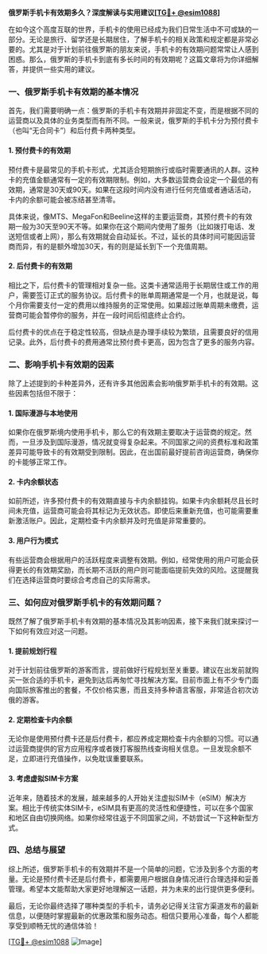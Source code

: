 **俄罗斯手机卡有效期多久？深度解读与实用建议[[TG💪+ @esim1088](https://t.me/s/esim1088)]**

在如今这个高度互联的世界，手机卡的使用已经成为我们日常生活中不可或缺的一部分。无论是旅行、留学还是长期居住，了解手机卡的相关政策和规定都是非常必要的。尤其是对于计划前往俄罗斯的朋友来说，手机卡的有效期问题常常让人感到困惑。那么，俄罗斯的手机卡到底有多长时间的有效期呢？这篇文章将为你详细解答，并提供一些实用的建议。

### 一、俄罗斯手机卡有效期的基本情况

首先，我们需要明确一点：俄罗斯的手机卡有效期并非固定不变，而是根据不同的运营商以及具体的业务类型而有所不同。一般来说，俄罗斯的手机卡分为预付费卡（也叫“无合同卡”）和后付费卡两种类型。

#### 1. 预付费卡的有效期

预付费卡是最常见的手机卡形式，尤其适合短期旅行或临时需要通讯的人群。这种卡的充值金额通常有一定的有效期限制。例如，大多数运营商会设定一个最低的有效期，通常是30天或90天。如果在这段时间内没有进行任何充值或者通话活动，卡内的余额可能会被冻结甚至清零。

具体来说，像MTS、MegaFon和Beeline这样的主要运营商，其预付费卡的有效期一般为30天至90天不等。如果你在这个期间内使用了服务（比如拨打电话、发送短信或者上网），那么有效期就会自动延长。不过，延长的具体时间可能因运营商而异，有的是额外增加30天，有的则是延长到下一个充值周期。

#### 2. 后付费卡的有效期

相比之下，后付费卡的管理相对复杂一些。这类卡通常适用于长期居住或工作的用户，需要签订正式的服务协议。后付费卡的账单周期通常是一个月，也就是说，每个月你需要支付一定的费用以维持服务的正常使用。如果超过账单周期未缴费，运营商可能会暂停你的服务，并在一段时间后彻底终止合约。

后付费卡的优点在于稳定性较高，但缺点是办理手续较为繁琐，且需要良好的信用记录。此外，后付费卡的费用通常比预付费卡更高，因为包含了更多的服务内容。

### 二、影响手机卡有效期的因素

除了上述提到的卡种差异外，还有许多其他因素会影响俄罗斯手机卡的有效期。这些因素包括但不限于：

#### 1. 国际漫游与本地使用

如果你在俄罗斯境内使用手机卡，那么它的有效期主要取决于运营商的规定。然而，一旦涉及到国际漫游，情况就变得复杂起来。不同国家之间的资费标准和政策差异可能导致卡的有效期受到限制。因此，在出国前最好提前咨询运营商，确保你的卡能够正常工作。

#### 2. 卡内余额状态

如前所述，许多预付费卡的有效期直接与卡内余额挂钩。如果卡内余额耗尽且长时间未充值，运营商可能会将其标记为无效状态。即使后来重新充值，也可能需要重新激活账户。因此，定期检查卡内余额并及时充值是非常重要的。

#### 3. 用户行为模式

有些运营商会根据用户的活跃程度来调整有效期。例如，经常使用的用户可能会获得更长的有效期奖励，而长期不活跃的用户则可能面临提前失效的风险。这提醒我们在选择运营商时要综合考虑自己的实际需求。

### 三、如何应对俄罗斯手机卡的有效期问题？

既然了解了俄罗斯手机卡有效期的基本情况及其影响因素，接下来我们就来探讨一下如何有效应对这一问题。

#### 1. 提前规划行程

对于计划前往俄罗斯的游客而言，提前做好行程规划至关重要。建议在出发前就购买一张合适的手机卡，避免到达后再匆忙寻找解决方案。目前市面上有不少专门面向国际旅客推出的套餐，不仅价格实惠，而且支持多种语言客服，非常适合初次访俄的游客。

#### 2. 定期检查卡内余额

无论你是使用预付费卡还是后付费卡，都应养成定期检查卡内余额的习惯。可以通过运营商提供的官方应用程序或者拨打客服热线查询相关信息。一旦发现余额不足，立即进行充值操作，以免耽误重要联系。

#### 3. 考虑虚拟SIM卡方案

近年来，随着技术的发展，越来越多的人开始关注虚拟SIM卡（eSIM）解决方案。相比于传统实体SIM卡，eSIM具有更高的灵活性和便捷性，可以在多个国家和地区自由切换网络。如果你经常往返于不同国家之间，不妨尝试一下这种新型方式。

### 四、总结与展望

综上所述，俄罗斯手机卡的有效期并不是一个简单的问题，它涉及到多个方面的考量。无论是预付费卡还是后付费卡，都需要用户根据自身情况进行合理选择和妥善管理。希望本文能帮助大家更好地理解这一话题，并为未来的出行提供更多便利。

最后，无论你最终选择了哪种类型的手机卡，请务必记得关注官方渠道发布的最新信息，以便随时掌握最新的优惠政策和服务动态。相信只要用心准备，每个人都能享受到顺畅无忧的通信体验！

[[TG💪+ @esim1088](https://t.me/s/esim1088) ![Image](https://i.postimg.cc/4NQfJmqS/Snipaste-2025-05-13-00-14-12.png)]